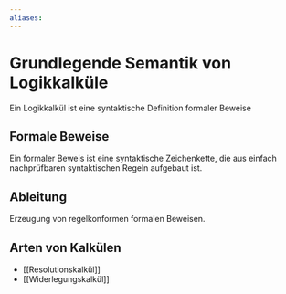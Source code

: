 ```yaml
---
aliases: 
---
```

$\newcommand{\f}[1]{\mathcal{#1}}\newcommand{\F}[1]{\mathfrak{#1}}\newcommand{\b}[1]{\mathbb{#1}}$
# Grundlegende Semantik von Logikkalküle 
Ein Logikkalkül ist eine syntaktische Definition formaler Beweise
## Formale Beweise
Ein formaler Beweis ist eine syntaktische Zeichenkette, die aus einfach nachprüfbaren syntaktischen Regeln aufgebaut ist.
## Ableitung
Erzeugung von regelkonformen formalen Beweisen.
## Arten von Kalkülen
- [[Resolutionskalkül]]
- [[Widerlegungskalkül]]